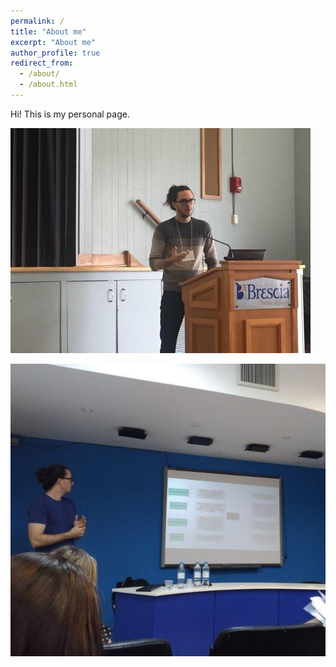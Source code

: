 ```yaml
---
permalink: /
title: "About me"
excerpt: "About me"
author_profile: true
redirect_from:
  - /about/
  - /about.html
---
```


Hi! This is my personal page.

![](images/presentation-cser18.jpeg)

![](images/presentation-masters.jpeg)
